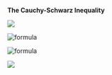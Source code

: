 **The Cauchy-Schwarz Inequality**

<img src="https://render.githubusercontent.com/render/math?math={\color{black} \displaystyle\sum_{d=0}^{d_{max}}}">

![formula](https://render.githubusercontent.com/render/math?math=\color{red}\large\f(x)=sin(x))


![formula](https://render.githubusercontent.com/render/math?math=\color{white}\large\f(x)=sin(x))


<img src="https://render.githubusercontent.com/render/math?math=\color{red}\displaystyle\sum_{d=0}^{d_{max}}">
